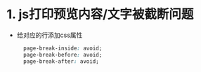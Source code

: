 # 1. js打印预览内容/文字被截断问题
* 给对应的行添加css属性
  ```css
    page-break-inside: avoid;
    page-break-before: avoid;
    page-break-after: avoid;
  ```